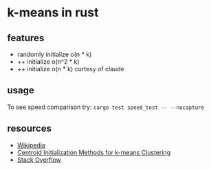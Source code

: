 # k-means in rust


## features

- randomly initialize o(n * k)
- ++ initialize o(n^2 * k)
- ++ initialize o(n * k) curtesy of claude

## usage

To see speed comparison try:
`cargo test speed_test -- --nocapture`

## resources
- [Wikipedia](https://en.wikipedia.org/wiki/K-means_clustering)
- [Centroid Initialization Methods for k-means Clustering](https://www.kdnuggets.com/2020/06/centroid-initialization-k-means-clustering.html)
- [Stack Overflow](https://stackoverflow.com/a/5468119)
